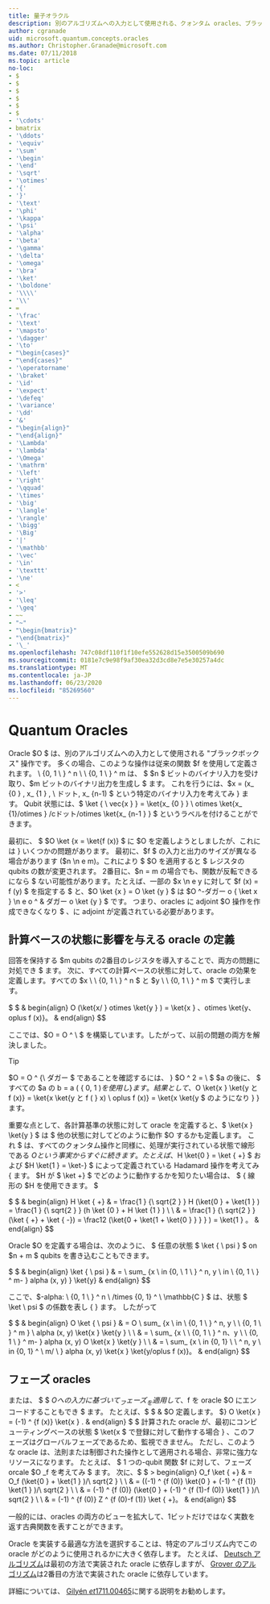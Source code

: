 ```yaml
---
title: 量子オラクル
description: 別のアルゴリズムへの入力として使用される、クォンタム oracles、ブラックボックス操作の操作方法と定義方法について説明します。
author: cgranade
uid: microsoft.quantum.concepts.oracles
ms.author: Christopher.Granade@microsoft.com
ms.date: 07/11/2018
ms.topic: article
no-loc:
- $
- $
- $
- $
- $
- $
- '\cdots'
- bmatrix
- '\ddots'
- '\equiv'
- '\sum'
- '\begin'
- '\end'
- '\sqrt'
- '\otimes'
- '{'
- '}'
- '\text'
- '\phi'
- '\kappa'
- '\psi'
- '\alpha'
- '\beta'
- '\gamma'
- '\delta'
- '\omega'
- '\bra'
- '\ket'
- '\boldone'
- '\\\\'
- '\\'
- =
- '\frac'
- '\text'
- '\mapsto'
- '\dagger'
- '\to'
- "\begin{cases}"
- "\end{cases}"
- '\operatorname'
- '\braket'
- '\id'
- '\expect'
- '\defeq'
- '\variance'
- '\dd'
- '&'
- "\begin{align}"
- "\end{align}"
- '\Lambda'
- '\lambda'
- '\Omega'
- '\mathrm'
- '\left'
- '\right'
- '\qquad'
- '\times'
- '\big'
- '\langle'
- '\rangle'
- '\bigg'
- '\Big'
- '|'
- '\mathbb'
- '\vec'
- '\in'
- '\texttt'
- '\ne'
- <
- '>'
- '\leq'
- '\geq'
- ~~
- "~"
- "\begin{bmatrix}"
- "\end{bmatrix}"
- '\_'
ms.openlocfilehash: 747c08df110f1f10efe552628d15e3500509b690
ms.sourcegitcommit: 0181e7c9e98f9af30ea32d3cd8e7e5e30257a4dc
ms.translationtype: MT
ms.contentlocale: ja-JP
ms.lasthandoff: 06/23/2020
ms.locfileid: "85269560"
---
```

# <a name="quantum-oracles"></a>Quantum Oracles

Oracle $O $ は、別のアルゴリズムへの入力として使用される "ブラックボックス" 操作です。
多くの場合、このような操作は従来の関数 $f を使用して定義されます。 \\ {0, 1 \\ } ^ n \ \\ {0, 1 \\ } ^ m は、 $ $n $ ビットのバイナリ入力を受け取り、$m ビットのバイナリ出力を生成し $ ます。
これを行うには、$x = (x_ {0 } , x_ {1 } , \ ドット, x_ {n-1) $ という特定のバイナリ入力を考えてみ } ます。
Qubit 状態には、$ \ket { \ vec{x } } = \ket{x_ {0 } } \ otimes \ket{x_ {1}/otimes } /cドット/otimes \ket{x_ {n-1 } } $ というラベルを付けることができます。

最初に、 $ $O \ket {x = \ket{f (x)} $ に $O を定義しようとしましたが、これには } いくつかの問題があります。
最初に、$f $ の入力と出力のサイズが異なる場合があります ($n \n e m)。これにより $ $O を適用すると $ レジスタの qubits の数が変更されます。
2番目に、$n = m の場合でも、関数が反転できるになら $ ない可能性があります。たとえば、一部の $x \n e y に対して $f (x) = f (y) $ を指定する $ と、$O \ket {x } = O \ket {y } $ は $O ^-ダガー o { \ket x } \n e o ^ & ダガー o \ket {y } $ です。
つまり、oracles に adjoint $O 操作を作成できなくなり $ 、に adjoint が定義されている必要があります。

## <a name="defining-an-oracle-by-its-effect-on-computational-basis-states"></a>計算ベースの状態に影響を与える oracle の定義
回答を保持する $m qubits の2番目のレジスタを導入することで、両方の問題に対処でき $ ます。
次に、すべての計算ベースの状態に対して、oracle の効果を定義します。すべての $x \ \\ {0, 1 \\ } ^ n $ と $y \ \\ {0, 1 \\ } ^ m $ で実行します。

$ $ & begin{align}
    O (\ket{x/ } otimes \ket{y } ) = \ket{x } 、otimes \ket{y、oplus f (x)}。
& end{align}
$$

ここでは、$O = O ^ \ $ を構築しています。したがって、以前の問題の両方を解決しました。

> [!TIP]
> $O = O ^ {\ ダガー $ であることを確認するには、 } $O ^ 2 = \ $ $a の後に、 $ すべての $a の b = a ( \{ 0, 1 $) を使用し \} ます。
> 結果として、$O \ket{x } \ket{y と f (x)} = \ket{x \ket{y と f ( } x) \ oplus f (x)} = \ket{x \ket{y $ のようになり } } ます。

重要な点として、各計算基準の状態に対して oracle を定義すると、$ \ket{x } \ket{y } $ は $ 他の状態に対してどのように動作 $O するかも定義します。
これ $ は、すべてのクォンタム操作と同様に、処理が実行されている状態で線形である $O という事実からすぐに続きます。
たとえば、$H \ket{0 } = \ket { +} $ および $H \ket{1 } = \ket-} $ によって定義されている Hadamard 操作を考えてみ { ます。
$H が $ \ket +} $ でどのように動作するかを知りたい場合は、 $ { 線形の $H を使用できます。 $

$ $ & begin{align}
H \ket { +} & = \frac{1 } {\ sqrt{2 } } H (\ket{0 } + \ket{1 } ) = \frac{1 } {\ sqrt{2 } } (h \ket {0 } + H \ket {1 } ) \\ \\ & = \frac{1 } {\ sqrt{2 } } (\ket { +} + \ket { -}) = \frac12 (\ket{0 + \ket{1 + \ket{0 } } } } ) = \ket{1 } 。
& end{align}
$$

Oracle $O を定義する場合は、次のように、 $ 任意の状態 $ \ket { \ psi } $ on $n + m $ qubits を書き込むこともできます。

$ $ & begin{align}
\ket { \ psi } & = \ sum_ {x \ in {0, \\ 1 \\ } ^ n, y \ in \\ {0, 1 \\ } ^ m- } alpha (x, y) } \ket{y}
& end{align}
$$

ここで、$-alpha: \\ {0, 1 \\ } ^ n \\ /times {0, 1} ^ \\ \mathbb{C } $ は、状態 $ \ket \ psi $ の係数を表し { } ます。 したがって

$ $ & begin{align}
O \ket { \ psi } & = O \ sum_ {x \ in \\ {0, 1 \\ } ^ n, y \ \\ {0, 1 \\ } ^ m } \ alpha (x, y) \ket{x } \ket{y } \\ \\ & = \ sum_ {x \ \\ {0, 1 \\ } ^ n、y \ \\ {0, 1 \\ } ^ m- } alpha (x, y) O \ket{x } \ket{y } \\ \\ & = \ sum_ {x \ in {0, 1} \\ \\ ^ n, y \ in {0, 1} ^ \\ m/ \\ } alpha (x, y) \ket{x } \ket{y/oplus f (x)}。
& end{align}
$$

## <a name="phase-oracles"></a>フェーズ oracles
または、 $ $ $O への入力に基づいて_フェーズ_を適用して、$f を oracle $O にエンコードすることもでき $ ます。
たとえば、$ $ & $O 定義します。 $}
    O \ket{x } = (-1) ^ {f (x)} \ket{x } .
& end{align}
$ $ 計算された oracle が、最初にコンピューティングベースの状態 $ \ket{x $ で登録に対して動作する場合 } 、このフェーズはグローバルフェーズであるため、監視できません。
ただし、このような oracle は、法則または制御された操作として適用される場合、非常に強力なリソースになります。
たとえば、 $ 1 つの-qubit 関数 $f に対して、フェーズ orcale $O _f を考えてみ $ ます。
次に、$ $ > begin{align}
    O_f \ket { +} & = O_f (\ket{0 } + \ket{1 } )/\ sqrt{2 } \\ \\ & = ((-1) ^ {f (0)} \ket{0 } + (-1) ^ {f (1)} \ket{1 } )/\ sqrt{2 } \\ \\ & = (-1) ^ {f (0)} (\ket{0 } + (-1) ^ {f (1)-f (0)} \ket{1 } )/\ sqrt{2 } \\ \\ & = (-1) ^ {f (0)} Z ^ {f (0)-f (1)} \ket { +}。
& end{align}
$$

一般的には、oracles の両方のビューを拡大して、1ビットだけではなく実数を返す古典関数を表すことができます。

Oracle を実装する最適な方法を選択することは、特定のアルゴリズム内でこの oracle がどのように使用されるかに大きく依存します。
たとえば、 [Deutsch アルゴリズム](https://en.wikipedia.org/wiki/Deutsch%E2%80%93Jozsa_algorithm)は最初の方法で実装された oracle に依存しますが、 [Grover のアルゴリズム](https://en.wikipedia.org/wiki/Grover's_algorithm)は2番目の方法で実装された oracle に依存しています。


詳細については、 [Gilyén *et*1711.00465](https://arxiv.org/abs/1711.00465)に関する説明をお勧めします。
